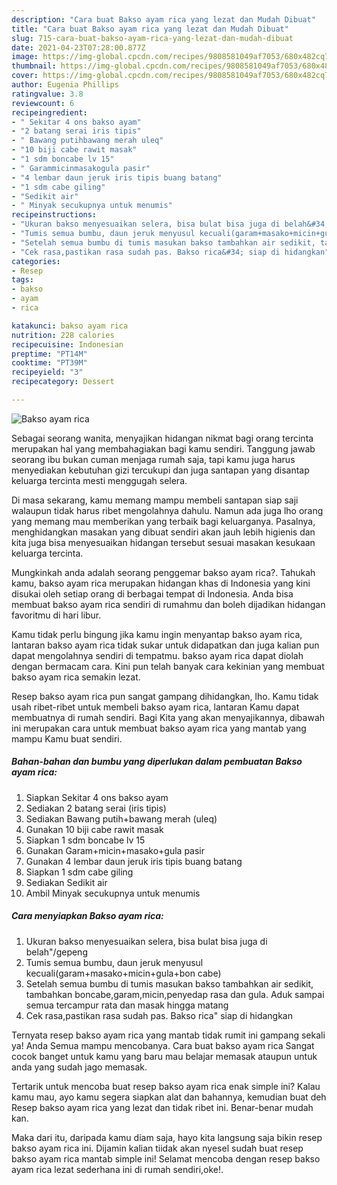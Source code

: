 ```yaml
---
description: "Cara buat Bakso ayam rica yang lezat dan Mudah Dibuat"
title: "Cara buat Bakso ayam rica yang lezat dan Mudah Dibuat"
slug: 715-cara-buat-bakso-ayam-rica-yang-lezat-dan-mudah-dibuat
date: 2021-04-23T07:28:00.877Z
image: https://img-global.cpcdn.com/recipes/9808581049af7053/680x482cq70/bakso-ayam-rica-foto-resep-utama.jpg
thumbnail: https://img-global.cpcdn.com/recipes/9808581049af7053/680x482cq70/bakso-ayam-rica-foto-resep-utama.jpg
cover: https://img-global.cpcdn.com/recipes/9808581049af7053/680x482cq70/bakso-ayam-rica-foto-resep-utama.jpg
author: Eugenia Phillips
ratingvalue: 3.8
reviewcount: 6
recipeingredient:
- " Sekitar 4 ons bakso ayam"
- "2 batang serai iris tipis"
- " Bawang putihbawang merah uleq"
- "10 biji cabe rawit masak"
- "1 sdm boncabe lv 15"
- " Garammicinmasakogula pasir"
- "4 lembar daun jeruk iris tipis buang batang"
- "1 sdm cabe giling"
- "Sedikit air"
- " Minyak secukupnya untuk menumis"
recipeinstructions:
- "Ukuran bakso menyesuaikan selera, bisa bulat bisa juga di belah&#34;/gepeng"
- "Tumis semua bumbu, daun jeruk menyusul kecuali(garam+masako+micin+gula+bon cabe)"
- "Setelah semua bumbu di tumis masukan bakso tambahkan air sedikit, tambahkan boncabe,garam,micin,penyedap rasa dan gula. Aduk sampai semua tercampur rata dan masak hingga matang"
- "Cek rasa,pastikan rasa sudah pas. Bakso rica&#34; siap di hidangkan"
categories:
- Resep
tags:
- bakso
- ayam
- rica

katakunci: bakso ayam rica 
nutrition: 228 calories
recipecuisine: Indonesian
preptime: "PT14M"
cooktime: "PT39M"
recipeyield: "3"
recipecategory: Dessert

---
```



![Bakso ayam rica](https://img-global.cpcdn.com/recipes/9808581049af7053/680x482cq70/bakso-ayam-rica-foto-resep-utama.jpg)

Sebagai seorang wanita, menyajikan hidangan nikmat bagi orang tercinta merupakan hal yang membahagiakan bagi kamu sendiri. Tanggung jawab seorang ibu bukan cuman menjaga rumah saja, tapi kamu juga harus menyediakan kebutuhan gizi tercukupi dan juga santapan yang disantap keluarga tercinta mesti menggugah selera.

Di masa  sekarang, kamu memang mampu membeli santapan siap saji walaupun tidak harus ribet mengolahnya dahulu. Namun ada juga lho orang yang memang mau memberikan yang terbaik bagi keluarganya. Pasalnya, menghidangkan masakan yang dibuat sendiri akan jauh lebih higienis dan kita juga bisa menyesuaikan hidangan tersebut sesuai masakan kesukaan keluarga tercinta. 



Mungkinkah anda adalah seorang penggemar bakso ayam rica?. Tahukah kamu, bakso ayam rica merupakan hidangan khas di Indonesia yang kini disukai oleh setiap orang di berbagai tempat di Indonesia. Anda bisa membuat bakso ayam rica sendiri di rumahmu dan boleh dijadikan hidangan favoritmu di hari libur.

Kamu tidak perlu bingung jika kamu ingin menyantap bakso ayam rica, lantaran bakso ayam rica tidak sukar untuk didapatkan dan juga kalian pun dapat mengolahnya sendiri di tempatmu. bakso ayam rica dapat diolah dengan bermacam cara. Kini pun telah banyak cara kekinian yang membuat bakso ayam rica semakin lezat.

Resep bakso ayam rica pun sangat gampang dihidangkan, lho. Kamu tidak usah ribet-ribet untuk membeli bakso ayam rica, lantaran Kamu dapat membuatnya di rumah sendiri. Bagi Kita yang akan menyajikannya, dibawah ini merupakan cara untuk membuat bakso ayam rica yang mantab yang mampu Kamu buat sendiri.

<!--inarticleads1-->

##### Bahan-bahan dan bumbu yang diperlukan dalam pembuatan Bakso ayam rica:

1. Siapkan  Sekitar 4 ons bakso ayam
1. Sediakan 2 batang serai (iris tipis)
1. Sediakan  Bawang putih+bawang merah (uleq)
1. Gunakan 10 biji cabe rawit masak
1. Siapkan 1 sdm boncabe lv 15
1. Gunakan  Garam+micin+masako+gula pasir
1. Gunakan 4 lembar daun jeruk iris tipis buang batang
1. Siapkan 1 sdm cabe giling
1. Sediakan Sedikit air
1. Ambil  Minyak secukupnya untuk menumis




<!--inarticleads2-->

##### Cara menyiapkan Bakso ayam rica:

1. Ukuran bakso menyesuaikan selera, bisa bulat bisa juga di belah&#34;/gepeng
1. Tumis semua bumbu, daun jeruk menyusul kecuali(garam+masako+micin+gula+bon cabe)
1. Setelah semua bumbu di tumis masukan bakso tambahkan air sedikit, tambahkan boncabe,garam,micin,penyedap rasa dan gula. Aduk sampai semua tercampur rata dan masak hingga matang
1. Cek rasa,pastikan rasa sudah pas. Bakso rica&#34; siap di hidangkan




Ternyata resep bakso ayam rica yang mantab tidak rumit ini gampang sekali ya! Anda Semua mampu mencobanya. Cara buat bakso ayam rica Sangat cocok banget untuk kamu yang baru mau belajar memasak ataupun untuk anda yang sudah jago memasak.

Tertarik untuk mencoba buat resep bakso ayam rica enak simple ini? Kalau kamu mau, ayo kamu segera siapkan alat dan bahannya, kemudian buat deh Resep bakso ayam rica yang lezat dan tidak ribet ini. Benar-benar mudah kan. 

Maka dari itu, daripada kamu diam saja, hayo kita langsung saja bikin resep bakso ayam rica ini. Dijamin kalian tiidak akan nyesel sudah buat resep bakso ayam rica mantab simple ini! Selamat mencoba dengan resep bakso ayam rica lezat sederhana ini di rumah sendiri,oke!.

